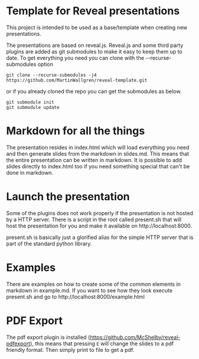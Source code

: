 # Template for Reveal presentations

This project is intended to be used as a base/template when creating new
presentations.

The presentations are based on reveal.js. Reveal.js and some third party plugins
are added as git submodules to make it easy to keep them up to date. To get
everything you need you can clone with the --recurse-submodules option

```
git clone --recurse-submodules -j4 https://github.com/MartinWallgren/reveal-template.git
```

or if you already cloned the repo you can get the submodules as below.

```
git submodule init
git submodule update
```

# Markdown for all the things

The presentation resides in index.html which will load everything you need and
then generate slides from the markdown in slides.md. This means that the entire
presentation can be written in markdown. It is possible to add slides directly
to index.html too if you need something special that can't be done in markdown.

# Launch the presentation

Some of the plugins does not work properly if the presentation is not hosted by
a HTTP server. There is a script in the root called present.sh that will host
the presentation for you and make it available on http://localhost:8000.

present.sh is basically just a glorified alias for the simple HTTP server that
is part of the standard python library.

# Examples

There are examples on how to create some of the common elements in markdown in
example.md. If you want to see how they look execute present.sh and go to
http://localhost:8000/example.html


# PDF Export

The pdf export plugin is installed
(https://github.com/McShelby/reveal-pdfexport), this means that pressing `E`
will change the slides to a pdf friendly format. Then simply print to file to
get a pdf.
